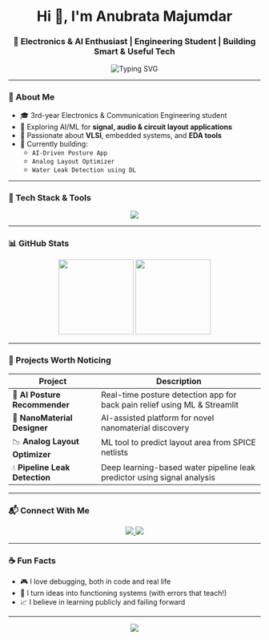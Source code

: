 <h1 align="center">Hi 👋, I'm Anubrata Majumdar</h1>
<h3 align="center">🚀 Electronics & AI Enthusiast | Engineering Student | Building Smart & Useful Tech</h3>

<p align="center">
  <img src="https://readme-typing-svg.demolab.com?font=Fira+Code&duration=2000&pause=1000&color=F754BA&center=true&width=435&lines=ECE+Student+%7C+VLSI+%7C+AI-ML+Projects;Signal+%2F+Audio+Processing+Lover;Building+Smart+Embedded+Systems!" alt="Typing SVG" />
</p>

---

### 💫 About Me

- 🎓 3rd-year Electronics & Communication Engineering student  
- 🤖 Exploring AI/ML for **signal, audio & circuit layout applications**  
- 🧠 Passionate about **VLSI**, embedded systems, and **EDA tools**  
- 🌱 Currently building:  
  - `AI-Driven Posture App`  
  - `Analog Layout Optimizer`  
  - `Water Leak Detection using DL`  

---

### 🔧 Tech Stack & Tools

<p align="center">
  <img src="https://skillicons.dev/icons?i=python,java,arduino,verilog,matlab,vscode,keil,streamlit,git,github,linux,figma,html,css" />
</p>

---

### 📊 GitHub Stats

<p align="center">
  <img src="https://github-readme-stats.vercel.app/api?username=ANUBRATA708&show_icons=true&theme=tokyonight" height="150px"/>
  <img src="https://github-readme-stats.vercel.app/api/top-langs/?username=ANUBRATA708&layout=compact&theme=tokyonight" height="150px"/>
</p>

---

### 📌 Projects Worth Noticing

| Project | Description |
|--------|-------------|
| 🧠 **AI Posture Recommender** | Real-time posture detection app for back pain relief using ML & Streamlit |
| 🧪 **NanoMaterial Designer** | AI-assisted platform for novel nanomaterial discovery |
| 📉 **Analog Layout Optimizer** | ML tool to predict layout area from SPICE netlists |
| 💧 **Pipeline Leak Detection** | Deep learning-based water pipeline leak predictor using signal analysis |

---

### 📬 Connect With Me

<p align="center">
  <a href="https://www.linkedin.com/in/anubrata-majumdar-33328628b/" target="_blank">
    <img src="https://img.shields.io/badge/LinkedIn-0077B5?style=for-the-badge&logo=linkedin" />
  </a>
  <a href="mailto:majumdaranubrata2295@gmail.com">
    <img src="https://img.shields.io/badge/Email-D14836?style=for-the-badge&logo=gmail&logoColor=white" />
  </a>
</p>

---

### ☕ Fun Facts

- 🎮 I love debugging, both in code and real life  
- 🧠 I turn ideas into functioning systems (with errors that teach!)  
- 📈 I believe in learning publicly and failing forward  

---

<p align="center">
  <img src="https://github-profile-summary-cards.vercel.app/api/cards/profile-details?username=ANUBRATA708&theme=github_dark" />
</p>



